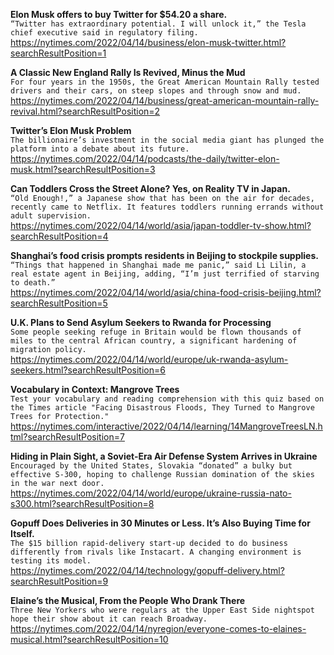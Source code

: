 **Elon Musk offers to buy Twitter for $54.20 a share.**\
`“Twitter has extraordinary potential. I will unlock it,” the Tesla chief executive said in regulatory filing.`\
https://nytimes.com/2022/04/14/business/elon-musk-twitter.html?searchResultPosition=1

**A Classic New England Rally Is Revived, Minus the Mud**\
`For four years in the 1950s, the Great American Mountain Rally tested drivers and their cars, on steep slopes and through snow and mud.`\
https://nytimes.com/2022/04/14/business/great-american-mountain-rally-revival.html?searchResultPosition=2

**Twitter’s Elon Musk Problem**\
`The billionaire’s investment in the social media giant has plunged the platform into a debate about its future.`\
https://nytimes.com/2022/04/14/podcasts/the-daily/twitter-elon-musk.html?searchResultPosition=3

**Can Toddlers Cross the Street Alone? Yes, on Reality TV in Japan.**\
`“Old Enough!,” a Japanese show that has been on the air for decades, recently came to Netflix. It features toddlers running errands without adult supervision.`\
https://nytimes.com/2022/04/14/world/asia/japan-toddler-tv-show.html?searchResultPosition=4

**Shanghai’s food crisis prompts residents in Beijing to stockpile supplies.**\
`“Things that happened in Shanghai made me panic,” said Li Lilin, a real estate agent in Beijing, adding, “I’m just terrified of starving to death.”`\
https://nytimes.com/2022/04/14/world/asia/china-food-crisis-beijing.html?searchResultPosition=5

**U.K. Plans to Send Asylum Seekers to Rwanda for Processing**\
`Some people seeking refuge in Britain would be flown thousands of miles to the central African country, a significant hardening of migration policy.`\
https://nytimes.com/2022/04/14/world/europe/uk-rwanda-asylum-seekers.html?searchResultPosition=6

**Vocabulary in Context: Mangrove Trees**\
`Test your vocabulary and reading comprehension with this quiz based on the Times article "Facing Disastrous Floods, They Turned to Mangrove Trees for Protection."`\
https://nytimes.com/interactive/2022/04/14/learning/14MangroveTreesLN.html?searchResultPosition=7

**Hiding in Plain Sight, a Soviet-Era Air Defense System Arrives in Ukraine**\
`Encouraged by the United States, Slovakia “donated” a bulky but effective S-300, hoping to challenge Russian domination of the skies in the war next door.`\
https://nytimes.com/2022/04/14/world/europe/ukraine-russia-nato-s300.html?searchResultPosition=8

**Gopuff Does Deliveries in 30 Minutes or Less. It’s Also Buying Time for Itself.**\
`The $15 billion rapid-delivery start-up decided to do business differently from rivals like Instacart. A changing environment is testing its model.`\
https://nytimes.com/2022/04/14/technology/gopuff-delivery.html?searchResultPosition=9

**Elaine’s the Musical, From the People Who Drank There**\
`Three New Yorkers who were regulars at the Upper East Side nightspot hope their show about it can reach Broadway.`\
https://nytimes.com/2022/04/14/nyregion/everyone-comes-to-elaines-musical.html?searchResultPosition=10

